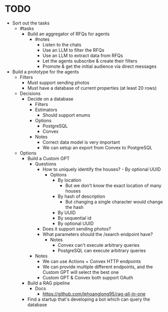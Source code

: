 # TODO

* Sort out the tasks
  * #tasks
    * Build an aggregator of RFQs for agents
      * #notes
        * Listen to the chats
        * Use an LLM to filter the RFQs
        * Use an LLM to extract data from RFQs
        * Let the agents subscribe & create their filters
        * Promote & get the initial audience via direct messages
* Build a prototype for the agents
  * Filters
    * Must support sending photos
    * Must have a database of current properties (at least 20 rows)
  * Decisions
    * Decide on a database
      * Filters
      * Estimators
        * Should support enums
      * Options
        * PostgreSQL
        * Convex
      * Notes
        * Correct data model is very important
        * We can setup an export from Convex to PostgreSQL
  * Options
    * Build a Custom GPT
      * Questions
        * How to uniquely identify the houses? - By optional UUID
          * Options
            * By location
              * But we don't know the exact location of many houses
            * By hash of description
              * But changing a single character would change the hash
            * By UUID
            * By sequential id
            * By optional UUID
        * Does it support sending photos?
        * What parameters should the /search endpoint have?
          * Notes
            * Convex can't execute arbitrary queries
            * PostgreSQL can execute arbitrary queries
      * Notes
        * We can use Actions + Convex HTTP endpoints
        * We can provide multiple different endpoints, and the Custom GPT will select the best one
        * Custom GPT & Convex both support OAuth
    * Build a RAG pipeline
      * Docs
        * https://github.com/lehoanglong95/rag-all-in-one
    * Find a startup that's developing a bot which can query the database
